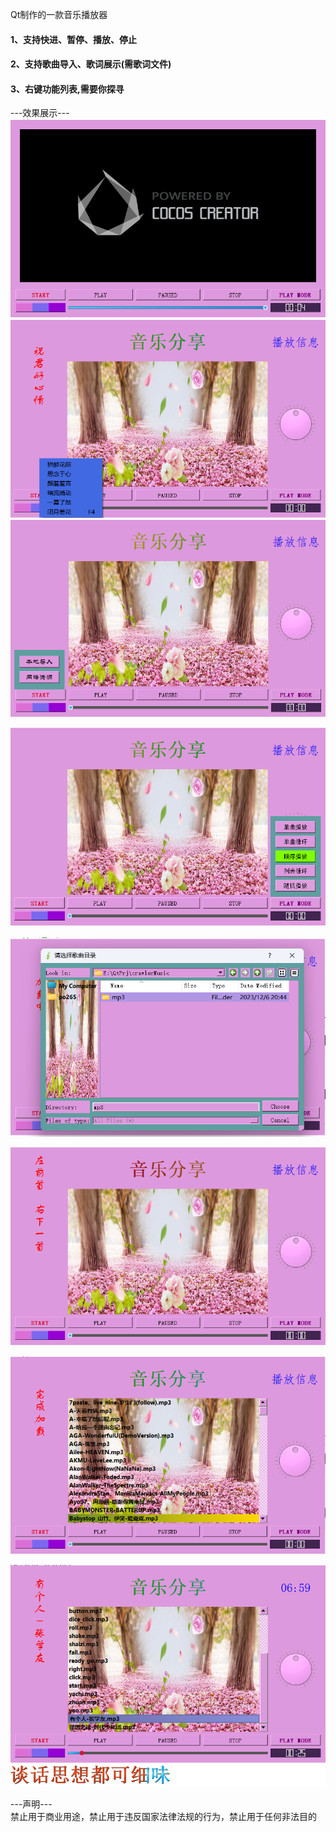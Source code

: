 Qt制作的一款音乐播放器

<h4>1、支持快进、暂停、播放、停止</h4>
<h4>2、支持歌曲导入、歌词展示(需歌词文件)</h4>
<h4>3、右键功能列表,需要你探寻</h4>

---效果展示---
![image](https://github.com/po2656233/MusicCelebration/blob/main/exemple/%E5%B1%8F%E5%B9%95%E6%88%AA%E5%9B%BE%202023-12-07%20053613.png)
![image](https://github.com/po2656233/MusicCelebration/blob/main/exemple/%E5%B1%8F%E5%B9%95%E6%88%AA%E5%9B%BE%202023-12-07%20052622.png)
![image](https://github.com/po2656233/MusicCelebration/blob/main/exemple/%E5%B1%8F%E5%B9%95%E6%88%AA%E5%9B%BE%202023-12-07%20052708.png)

![image](https://github.com/po2656233/MusicCelebration/blob/main/exemple/%E5%B1%8F%E5%B9%95%E6%88%AA%E5%9B%BE%202023-12-07%20052752.png)

![image](https://github.com/po2656233/MusicCelebration/blob/main/exemple/%E5%B1%8F%E5%B9%95%E6%88%AA%E5%9B%BE%202023-12-07%20052936.png)

![image](https://github.com/po2656233/MusicCelebration/blob/main/exemple/%E5%B1%8F%E5%B9%95%E6%88%AA%E5%9B%BE%202023-12-07%20053002.png)

![image](https://github.com/po2656233/MusicCelebration/blob/main/exemple/%E5%B1%8F%E5%B9%95%E6%88%AA%E5%9B%BE%202023-12-07%20053030.png)

![image](https://github.com/po2656233/MusicCelebration/blob/main/exemple/%E5%B1%8F%E5%B9%95%E6%88%AA%E5%9B%BE%202023-12-07%20055501.png)

---声明---      
禁止用于商业用途，禁止用于违反国家法律法规的行为，禁止用于任何非法目的
